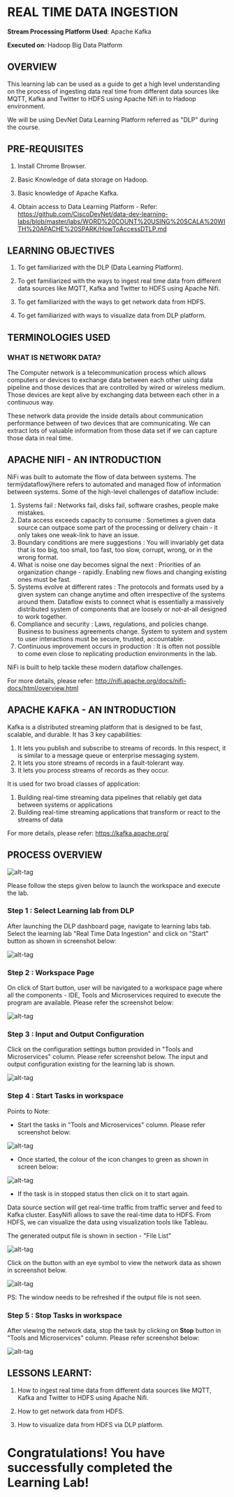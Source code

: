 # REAL TIME DATA INGESTION

**Stream Processing Platform Used**: Apache Kafka

**Executed on**: Hadoop Big Data Platform


## OVERVIEW

This learning lab can be used as a guide to get a high level understanding on the process of ingesting data real time from different data sources like MQTT, Kafka and Twitter to HDFS using Apache Nifi in to Hadoop environment.

We will be using DevNet Data Learning Platform referred as "DLP" during the course. 

## PRE-REQUISITES

1. Install Chrome Browser.

2. Basic Knowledge of data storage on Hadoop.

3. Basic knowledge of Apache Kafka.

4. Obtain access to Data Learning Platform -
                                                          Refer: https://github.com/CiscoDevNet/data-dev-learning-labs/blob/master/labs/WORD%20COUNT%20USING%20SCALA%20WITH%20APACHE%20SPARK/HowToAccessDTLP.md


## LEARNING OBJECTIVES

1. To get familiarized with the DLP (Data Learning Platform).

2. To get familiarized with the ways to ingest real time data from different data sources like MQTT, Kafka and Twitter to HDFS    using Apache Nifi.

3. To get familiarized with the ways to get network data from HDFS. 

4. To get familiarized with ways to visualize data from DLP platform.


## TERMINOLOGIES USED


### WHAT IS NETWORK DATA?

The Computer network is a telecommunication process which allows computers or devices to exchange data between each other using data pipeline and those devices that are controlled by wired or wireless medium. Those devices are kept alive by exchanging data between each other in a continuous way. 

These network data provide the inside details about communication performance between of two devices that are communicating. We can extract lots of valuable information from those data set if we can capture those data in real time. 

## APACHE NIFI - AN INTRODUCTION

NiFi was built to automate the flow of data between systems. The termÿdataflowÿhere refers to automated and managed flow of information between systems. Some of the high-level challenges of dataflow include:
1. Systems fail : Networks fail, disks fail, software crashes, people make mistakes.
2. Data access exceeds capacity to consume : Sometimes a given data source can outpace some part of the processing or delivery chain - it only takes one weak-link to have an issue.
3. Boundary conditions are mere suggestions : You will invariably get data that is too big, too small, too fast, too slow, corrupt, wrong, or in the wrong format.
4. What is noise one day becomes signal the next : Priorities of an organization change - rapidly. Enabling new flows and changing existing ones must be fast.
5. Systems evolve at different rates : The protocols and formats used by a given system can change anytime and often irrespective of the systems around them. Dataflow exists to connect what is essentially a massively distributed system of components that are loosely or not-at-all designed to work together.
6. Compliance and security : Laws, regulations, and policies change. Business to business agreements change. System to system and system to user interactions must be secure, trusted, accountable.
7. Continuous improvement occurs in production : It is often not possible to come even close to replicating production environments in the lab.

NiFi is built to help tackle these modern dataflow challenges.

For more details, please refer:
http://nifi.apache.org/docs/nifi-docs/html/overview.html

## APACHE KAFKA - AN INTRODUCTION

Kafka is a distributed streaming platform that is designed to be fast, scalable, and durable. It has 3 key capabilities:

1.	It lets you publish and subscribe to streams of records. In this respect,    it is similar to a message queue or enterprise messaging system.
2.	It lets you store streams of records in a fault-tolerant way.
3.	It lets you process streams of records as they occur.

It is used for two broad classes of application:

1.	Building real-time streaming data pipelines that reliably get data between systems or applications
2.	Building real-time streaming applications that transform or react to the streams of data

For more details, please refer:
https://kafka.apache.org/


## PROCESS OVERVIEW 

![alt-tag](https://raw.githubusercontent.com/CiscoDevNet/data-dev-learning-labs/master/labs/WORD%20COUNT%20USING%20SCALA%20WITH%20APACHE%20SPARK/assets/images/Process14.jpeg?raw=true)

Please follow the steps given below to launch the workspace and execute the lab.

### **Step 1 : Select Learning lab from DLP**

After launching the DLP dashboard page, navigate to learning labs tab. Select the learning lab "Real Time Data Ingestion" and click on "Start" button as shown in screenshot below:

![alt-tag](https://raw.githubusercontent.com/CiscoDevNet/data-dev-learning-labs/master/labs/REAL%20TIME%20DATA%20INGESTION/assets/images/RTDI1.jpeg?raw=true)


### **Step 2 : Workspace Page**

On click of Start button, user will be navigated to a workspace page where all the components - IDE, Tools and Microservices required to execute the program are available. Please refer the screenshot below:

![alt-tag](https://raw.githubusercontent.com/CiscoDevNet/data-dev-learning-labs/master/labs/REAL%20TIME%20DATA%20INGESTION/assets/images/RTDI2.jpeg?raw=true)

### **Step 3 : Input and Output Configuration**

Click on the configuration settings button provided in "Tools and Microservices" column. Please refer screenshot below. The input and output configuration existing for the learning lab is shown.

![alt-tag](https://raw.githubusercontent.com/CiscoDevNet/data-dev-learning-labs/master/labs/REAL%20TIME%20DATA%20INGESTION/assets/images/RTDI4.jpeg?raw=true)

### **Step 4 : Start Tasks in workspace**

Points to Note:

* Start the tasks in "Tools and Microservices" column. Please refer screenshot below:

![alt-tag](https://raw.githubusercontent.com/CiscoDevNet/data-dev-learning-labs/master/labs/REAL%20TIME%20DATA%20INGESTION/assets/images/RTDI3.jpeg?raw=true)

* Once started, the colour of the icon changes to green as shown in screen below:

![alt-tag](https://raw.githubusercontent.com/CiscoDevNet/data-dev-learning-labs/master/labs/REAL%20TIME%20DATA%20INGESTION/assets/images/RTDI5.jpeg?raw=true)

* If the task is in stopped status then click on it to start again. 

Data source section will get real-time traffic from traffic server and feed to Kafka cluster. EasyNifi allows to save the real-time data to HDFS. From HDFS, we can visualize the data using visualization tools like Tableau.

The generated output file is shown in section - "File List"

![alt-tag](https://raw.githubusercontent.com/CiscoDevNet/data-dev-learning-labs/master/labs/REAL%20TIME%20DATA%20INGESTION/assets/images/RTDI6.jpeg?raw=true)

Click on the button with an eye symbol to view the network data as shown in screenshot below.

![alt-tag](https://raw.githubusercontent.com/CiscoDevNet/data-dev-learning-labs/master/labs/REAL%20TIME%20DATA%20INGESTION/assets/images/RTDI7.jpeg?raw=true)

PS: The window needs to be refreshed if the output file is not seen.
</br>


### **Step 5 : Stop Tasks in workspace**

After viewing the network data, stop the task by clicking on **Stop** button in "Tools and Microservices" column. Please refer screenshot below:

![alt-tag](https://raw.githubusercontent.com/CiscoDevNet/data-dev-learning-labs/master/labs/REAL%20TIME%20DATA%20INGESTION/assets/images/RTDI5.jpeg?raw=true)

## LESSONS LEARNT:

1. How to ingest real time data from different data sources like MQTT, Kafka and Twitter to HDFS using Apache Nifi.

2. How to get network data from HDFS. 

3. How to visualize data from HDFS via DLP platform.

# **Congratulations! You have successfully completed the Learning Lab!**

